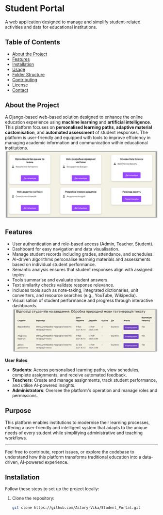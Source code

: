 # Student Portal

A web application designed to manage and simplify student-related activities and data for educational institutions.

## Table of Contents

- [About the Project](#about-the-project)
- [Features](#features)
- [Installation](#installation)
- [Usage](#usage)
- [Folder Structure](#folder-structure)
- [Contributing](#contributing)
- [License](#license)
- [Contact](#contact)

## About the Project

A Django-based web-based solution designed to enhance the online education experience using **machine learning** and **artificial intelligence**. This platform focuses on **personalised learning paths**, **adaptive material customisation**, and **automated assessment** of student responses. The platform is user-friendly and equipped with tools to improve efficiency in managing academic information and communication within educational institutions.
![Dashboard Screenshot](images/Picture1.png)

## Features

- User authentication and role-based access (Admin, Teacher, Student).
- Dashboard for easy navigation and data visualisation.
- Manage student records including grades, attendance, and schedules.
- AI-driven algorithms personalise learning materials and assessments based on individual student performance.
- Semantic analysis ensures that student responses align with assigned topics.
- Tools summarise and evaluate student answers.
- Text similarity checks validate response relevance.
- Includes tools such as note-taking, integrated dictionaries, unit converters, and resource searches (e.g., YouTube, Wikipedia).
- Visualisation of student performance and progress through interactive dashboards.
![Dashboard Screenshot](images/Picture3.png)

**User Roles**:
   - **Students**: Access personalised learning paths, view schedules, complete assignments, and receive automated feedback.
   - **Teachers**: Create and manage assignments, track student performance, and utilise AI-powered insights.
   - **Administrators**: Oversee the platform's operation and manage roles and permissions.


## Purpose

This platform enables institutions to modernise their learning processes, offering a user-friendly and intelligent system that adapts to the unique needs of every student while simplifying administrative and teaching workflows.

---

Feel free to contribute, report issues, or explore the codebase to understand how this platform transforms traditional education into a data-driven, AI-powered experience.


## Installation

Follow these steps to set up the project locally:

1. Clone the repository:
   ```bash
   git clone https://github.com/Astory-Vika/Student_Portal.git
